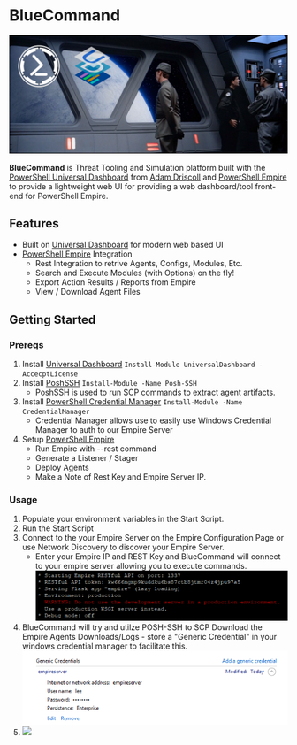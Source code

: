 BlueCommand
==================
![](./img/BlueCommand.png) 

**BlueCommand** is Threat Tooling and Simulation platform built with the [PowerShell Universal Dashboard](https://universaldashboard.io/) from [Adam Driscoll](https://github.com/adamdriscoll) and [PowerShell Empire](https://github.com/EmpireProject/Empire) to provide a lightweight web UI for providing a web dashboard/tool front-end for PowerShell Empire.

## Features
* Built on [Universal Dashboard](https://universaldashboard.io/) for modern web based UI
* [PowerShell Empire](https://www.powershellempire.com/) Integration
    * Rest Integration to retrive Agents, Configs, Modules, Etc.
    * Search and Execute Modules (with Options) on the fly!
    * Export Action Results / Reports from Empire
    * View / Download Agent Files

## Getting Started

### Prereqs
1. Install [Universal Dashboard](https://universaldashboard.io/) ``Install-Module UniversalDashboard -AccecptLicense``
2. Install [PoshSSH](https://github.com/darkoperator/Posh-SSH) ``Install-Module -Name Posh-SSH``
   * PoshSSH is used to run SCP commands to extract agent artifacts.
3. Install [PowerShell Credential Manager](https://github.com/davotronic5000/PowerShell_Credential_Manager) ``Install-Module -Name CredentialManager``
   * Credential Manager allows use to easily use Windows Credential Manager to auth to our Empire Server
4. Setup [PowerShell Empire](https://www.powershellempire.com/)
    + Run Empire with --rest command
    + Generate a Listener / Stager
    + Deploy Agents
    + Make a Note of Rest Key and Empire Server IP.

### Usage
1. Populate your environment variables in the Start Script.
2. Run the Start Script
3. Connect to the your Empire Server on the Empire Configuration Page or use Network Discovery to discover your Empire Server.
    + Enter your Empire IP and REST Key and BlueCommand will connect to your empire server allowing you to execute commands. ![](./img/empire_rest.png) 
4.  BlueCommand will try and utilze POSH-SSH to SCP Download the Empire Agents Downloads/Logs - store a "Generic Credential" in your windows credential manager to facilitate this. ![](./img/credential_manager.png) 
5.  
    ![](https://media.giphy.com/media/MGaacoiAlAti0/giphy.gif)